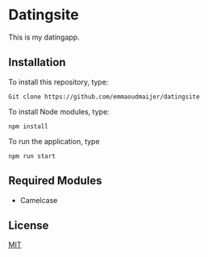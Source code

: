 # Datingsite

This is my datingapp.

## Installation

To install this repository, type: 

```
Git clone https://github.com/emmaoudmaijer/datingsite
```
To install Node modules, type:
```
npm install
```
To run the application, type
```
npm run start
```


## Required Modules

* Camelcase



## License
[MIT](https://github.com/emmaoudmaijer/datingsite/blob/master/LICENSE)